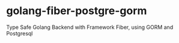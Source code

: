 # golang-fiber-postgre-gorm
Type Safe Golang Backend with Framework Fiber, using GORM and Postgresql
